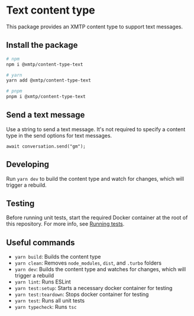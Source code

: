 # Text content type

This package provides an XMTP content type to support text messages.

## Install the package

```bash
# npm
npm i @xmtp/content-type-text

# yarn
yarn add @xmtp/content-type-text

# pnpm
pnpm i @xmtp/content-type-text
```

## Send a text message

Use a string to send a text message. It's not required to specify a content type in the send options for text messages.

```tsx
await conversation.send("gm");
```

## Developing

Run `yarn dev` to build the content type and watch for changes, which will trigger a rebuild.

## Testing

Before running unit tests, start the required Docker container at the root of this repository. For more info, see [Running tests](../../README.md#running-tests).

## Useful commands

- `yarn build`: Builds the content type
- `yarn clean`: Removes `node_modules`, `dist`, and `.turbo` folders
- `yarn dev`: Builds the content type and watches for changes, which will trigger a rebuild
- `yarn lint`: Runs ESLint
- `yarn test:setup`: Starts a necessary docker container for testing
- `yarn test:teardown`: Stops docker container for testing
- `yarn test`: Runs all unit tests
- `yarn typecheck`: Runs `tsc`
